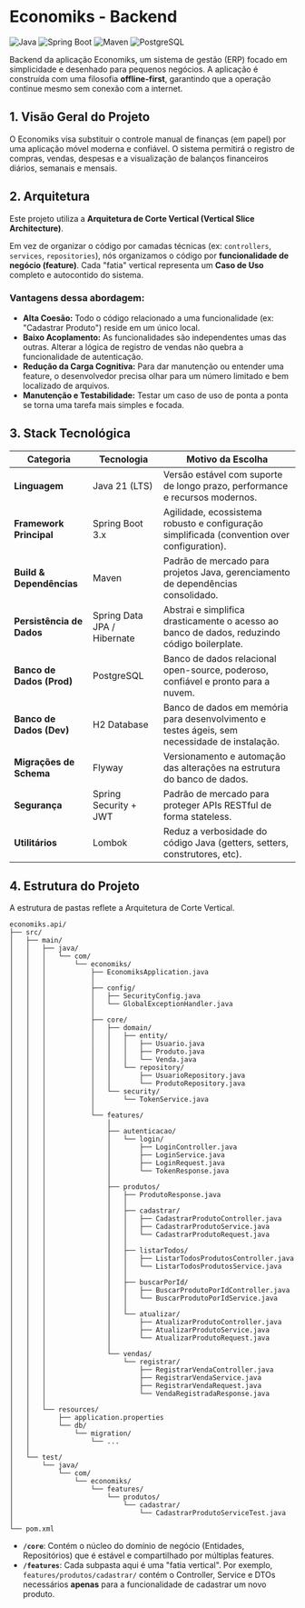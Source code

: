 # Economiks - Backend

![Java](https://img.shields.io/badge/Java-21-blue.svg)
![Spring Boot](https://img.shields.io/badge/Spring%20Boot-3.x-brightgreen.svg)
![Maven](https://img.shields.io/badge/Maven-4.0.0-red.svg)
![PostgreSQL](https://img.shields.io/badge/PostgreSQL-15-blue.svg)

Backend da aplicação Economiks, um sistema de gestão (ERP) focado em simplicidade e desenhado para pequenos negócios. A aplicação é construída com uma filosofia **offline-first**, garantindo que a operação continue mesmo sem conexão com a internet.

## 1. Visão Geral do Projeto

O Economiks visa substituir o controle manual de finanças (em papel) por uma aplicação móvel moderna e confiável. O sistema permitirá o registro de compras, vendas, despesas e a visualização de balanços financeiros diários, semanais e mensais.

## 2. Arquitetura

Este projeto utiliza a **Arquitetura de Corte Vertical (Vertical Slice Architecture)**.

Em vez de organizar o código por camadas técnicas (ex: `controllers`, `services`, `repositories`), nós organizamos o código por **funcionalidade de negócio (feature)**. Cada "fatia" vertical representa um **Caso de Uso** completo e autocontido do sistema.

### Vantagens dessa abordagem:

* **Alta Coesão:** Todo o código relacionado a uma funcionalidade (ex: "Cadastrar Produto") reside em um único local.
* **Baixo Acoplamento:** As funcionalidades são independentes umas das outras. Alterar a lógica de registro de vendas não quebra a funcionalidade de autenticação.
* **Redução da Carga Cognitiva:** Para dar manutenção ou entender uma feature, o desenvolvedor precisa olhar para um número limitado e bem localizado de arquivos.
* **Manutenção e Testabilidade:** Testar um caso de uso de ponta a ponta se torna uma tarefa mais simples e focada.

## 3. Stack Tecnológica

| Categoria              | Tecnologia                  | Motivo da Escolha                                                              |
| ---------------------- | --------------------------- | ------------------------------------------------------------------------------ |
| **Linguagem** | Java 21 (LTS)               | Versão estável com suporte de longo prazo, performance e recursos modernos.      |
| **Framework Principal** | Spring Boot 3.x             | Agilidade, ecossistema robusto e configuração simplificada (convention over configuration). |
| **Build & Dependências** | Maven                       | Padrão de mercado para projetos Java, gerenciamento de dependências consolidado. |
| **Persistência de Dados** | Spring Data JPA / Hibernate | Abstrai e simplifica drasticamente o acesso ao banco de dados, reduzindo código boilerplate. |
| **Banco de Dados (Prod)**| PostgreSQL                  | Banco de dados relacional open-source, poderoso, confiável e pronto para a nuvem. |
| **Banco de Dados (Dev)** | H2 Database                 | Banco de dados em memória para desenvolvimento e testes ágeis, sem necessidade de instalação. |
| **Migrações de Schema** | Flyway                      | Versionamento e automação das alterações na estrutura do banco de dados.         |
| **Segurança** | Spring Security + JWT       | Padrão de mercado para proteger APIs RESTful de forma stateless.               |
| **Utilitários** | Lombok                      | Reduz a verbosidade do código Java (getters, setters, construtores, etc).      |

## 4. Estrutura do Projeto

A estrutura de pastas reflete a Arquitetura de Corte Vertical.

````
economiks.api/
├── src/
│   ├── main/
│   │   ├── java/
│   │   │   └── com/
│   │   │       └── economiks/
│   │   │           ├── EconomiksApplication.java
│   │   │           │
│   │   │           ├── config/
│   │   │           │   ├── SecurityConfig.java
│   │   │           │   └── GlobalExceptionHandler.java
│   │   │           │
│   │   │           ├── core/
│   │   │           │   ├── domain/
│   │   │           │   │   ├── entity/
│   │   │           │   │   │   ├── Usuario.java
│   │   │           │   │   │   ├── Produto.java
│   │   │           │   │   │   └── Venda.java
│   │   │           │   │   └── repository/
│   │   │           │   │       ├── UsuarioRepository.java
│   │   │           │   │       └── ProdutoRepository.java
│   │   │           │   └── security/
│   │   │           │       └── TokenService.java
│   │   │           │
│   │   │           └── features/
│   │   │               │
│   │   │               ├── autenticacao/
│   │   │               │   └── login/
│   │   │               │       ├── LoginController.java
│   │   │               │       ├── LoginService.java
│   │   │               │       ├── LoginRequest.java
│   │   │               │       └── TokenResponse.java
│   │   │               │
│   │   │               ├── produtos/
│   │   │               │   ├── ProdutoResponse.java
│   │   │               │   │
│   │   │               │   ├── cadastrar/
│   │   │               │   │   ├── CadastrarProdutoController.java
│   │   │               │   │   ├── CadastrarProdutoService.java
│   │   │               │   │   └── CadastrarProdutoRequest.java
│   │   │               │   │
│   │   │               │   ├── listarTodos/
│   │   │               │   │   ├── ListarTodosProdutosController.java
│   │   │               │   │   └── ListarTodosProdutosService.java
│   │   │               │   │
│   │   │               │   ├── buscarPorId/
│   │   │               │   │   ├── BuscarProdutoPorIdController.java
│   │   │               │   │   └── BuscarProdutoPorIdService.java
│   │   │               │   │
│   │   │               │   └── atualizar/
│   │   │               │       ├── AtualizarProdutoController.java
│   │   │               │       ├── AtualizarProdutoService.java
│   │   │               │       └── AtualizarProdutoRequest.java
│   │   │               │
│   │   │               └── vendas/
│   │   │                   └── registrar/
│   │   │                       ├── RegistrarVendaController.java
│   │   │                       ├── RegistrarVendaService.java
│   │   │                       ├── RegistrarVendaRequest.java
│   │   │                       └── VendaRegistradaResponse.java
│   │   │
│   │   └── resources/
│   │       ├── application.properties
│   │       └── db/
│   │           └── migration/
│   │               └── ...
│   │
│   └── test/
│       └── java/
│           └── com/
│               └── economiks/
│                   └── features/
│                       └── produtos/
│                           └── cadastrar/
│                               └── CadastrarProdutoServiceTest.java
│
└── pom.xml
````

* **`/core`**: Contém o núcleo do domínio de negócio (Entidades, Repositórios) que é estável e compartilhado por múltiplas features.
* **`/features`**: Cada subpasta aqui é uma "fatia vertical". Por exemplo, `features/produtos/cadastrar/` contém o Controller, Service e DTOs necessários **apenas** para a funcionalidade de cadastrar um novo produto.
